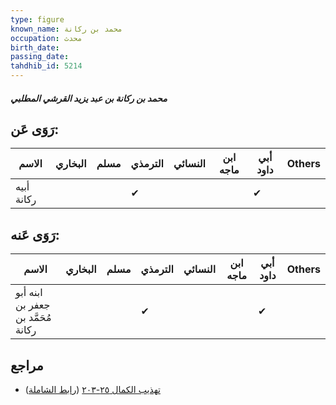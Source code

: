 ```yaml
---
type: figure
known_name: محمد بن ركانة
occupation: محدث
birth_date:
passing_date:
tahdhib_id: 5214
---
```

##### محمد بن ركانة بن عبد يزيد القرشي المطلبي

## رَوَى عَن:
| الاسم      | البخاري | مسلم | الترمذي | النسائي | ابن ماجه | أبي داود | Others |
| ---------- | ------- | ---- | ------- | ------- | -------- | -------- | ------ |
| أبيه ركانة |         |      | ✔       |         |          | ✔        |        |
## رَوَى عَنه:
| الاسم                              | البخاري | مسلم | الترمذي | النسائي | ابن ماجه | أبي داود | Others |
| ---------------------------------- | ------- | ---- | ------- | ------- | -------- | -------- | ------ |
| ابنه أبو جعفر بن مُحَمَّد بن ركانة |         |      | ✔       |         |          | ✔        |        |
## مراجع
- [تهذيب الكمال ٢٥-٢٠٣](obsidian://open?vault=Tahdhib-al-Kamal&file=Figures/٥٢١٤-محمد%20بن%20ركانة%20بن%20عبد%20يزيد%20القرشي%20المطلبي) ([رابط الشاملة](https://shamela.ws/book/3722/13296))